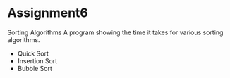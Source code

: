 # Assignment6
Sorting Algorithms
A program showing the time it takes for various sorting algorithms.
* Quick Sort
* Insertion Sort
* Bubble Sort
